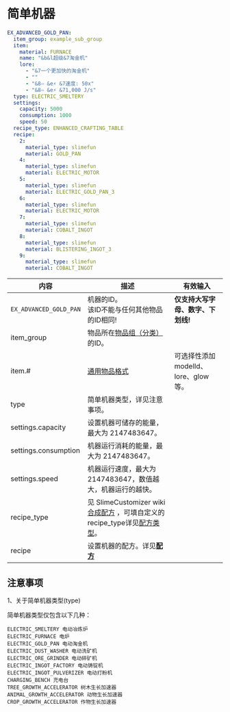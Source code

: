 # 简单机器

```yaml
EX_ADVANCED_GOLD_PAN:
  item_group: example_sub_group
  item:
    material: FURNACE
    name: "&b&l超级&7淘金机"
    lore:
      - "&7一个更加快的淘金机"
      - ""
      - "&8⇨ &e⚡ &7速度: 50x"
      - "&8⇨ &e⚡ &71,000 J/s"
  type: ELECTRIC_SMELTERY
  settings:
    capacity: 5000
    consumption: 1000
    speed: 50
  recipe_type: ENHANCED_CRAFTING_TABLE
  recipe:
    2:
      material_type: slimefun
      material: GOLD_PAN
    4:
      material_type: slimefun
      material: ELECTRIC_MOTOR
    5:
      material_type: slimefun
      material: ELECTRIC_GOLD_PAN_3
    6:
      material_type: slimefun
      material: ELECTRIC_MOTOR
    7:
      material_type: slimefun
      material: COBALT_INGOT
    8:
      material_type: slimefun
      material: BLISTERING_INGOT_3
    9:
      material_type: slimefun
      material: COBALT_INGOT
```

| 内容 | 描述 | 有效输入 |
| --- | ----------- | ----------------- |
| `EX_ADVANCED_GOLD_PAN` | 机器的ID。<br>该ID不能与任何其他物品的ID相同! | **仅支持大写字母、数字、下划线!** |
| item_group | 物品所在[物品组（分类）](file/groups.md)的ID。 |
| item.# | [通用物品格式](format/universal-item-format.md)| 可选择性添加modelId、lore、glow等。 |
| type | 简单机器类型，详见注意事项。 |
| settings.capacity | 设置机器可储存的能量，最大为 2147483647。 |
| settings.consumption | 机器运行消耗的能量，最大为 2147483647。 |
| settings.speed | 机器运行速度，最大为 2147483647，数值越大，机器运行的越快。 |
| recipe_type | 见 SlimeCustomizer wiki[合成配方](https://slimefun-addons-wiki.guizhanss.cn/slime-customizer/Crafting-Recipe) ，可填自定义的recipe_type详见[配方类型](file/recipe_type.md)。 |
| recipe | 设置机器的配方。详见[**配方**](format/recipe.md) |

## 注意事项
1、关于简单机器类型(type)

简单机器类型仅包含以下几种：

    ELECTRIC_SMELTERY 电动冶炼炉  
    ELECTRIC_FURNACE 电炉  
    ELECTRIC_GOLD_PAN 电动淘金机 
    ELECTRIC_DUST_WASHER 电动洗矿机  
    ELECTRIC_ORE_GRINDER 电动碎矿机  
    ELECTRIC_INGOT_FACTORY 电动铸锭机  
    ELECTRIC_INGOT_PULVERIZER 电动打粉机  
    CHARGING_BENCH 充电台 
    TREE_GROWTH_ACCELERATOR 树木生长加速器
	ANIMAL_GROWTH_ACCELERATOR 动物生长加速器
	CROP_GROWTH_ACCELERATOR 作物生长加速器
